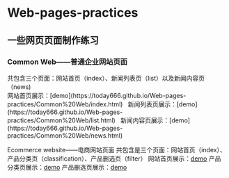 # Web-pages-practices

<h2>一些网页页面制作练习</h2>

<h3>Common Web——普通企业网站页面</h3>
共包含三个页面：网站首页（index）、新闻列表页（list）以及新闻内容页（news)<br>
网站首页展示：[demo](https://today666.github.io/Web-pages-practices/Common%20Web/index.html)&nbsp;&nbsp;
新闻列表页展示：[demo](https://today666.github.io/Web-pages-practices/Common%20Web/list.html)&nbsp;&nbsp;
新闻内容页展示：[demo](https://today666.github.io/Web-pages-practices/Common%20Web/news.html)&nbsp;&nbsp;

Ecommerce website——电商网站页面
共包含是三个页面：网站首页（index）、产品分类页（classification）、产品删选页（filter）
网站首页展示：[demo]( https://today666.github.io/Web-pages-practices/Ecommerce%20website/index.html)
产品分类页展示：[demo]( https://today666.github.io/Web-pages-practices/Ecommerce%20website/classification.html)
产品删选页展示：[demo]( https://today666.github.io/Web-pages-practices/Ecommerce%20website/filter.html)
